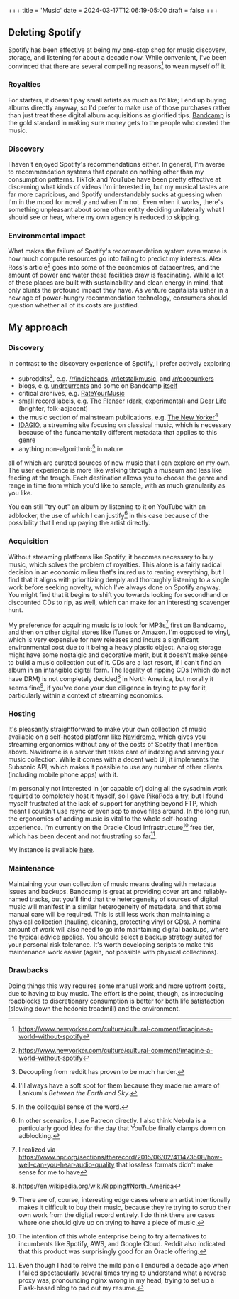 +++
title = 'Music'
date = 2024-03-17T12:06:19-05:00
draft = false
+++
## Deleting Spotify

Spotify has been effective at being my one-stop shop for music discovery, storage, and listening for about a decade now. While convenient, I've been convinced that there are several compelling reasons[^1] to wean myself off it.

### Royalties 
For starters, it doesn't pay small artists as much as I'd like; I end up buying albums directly anyway, so I'd prefer to make use of those purchases rather than just treat these digital album acquisitions as glorified tips. [Bandcamp](https://bandcamp.com/) is the gold standard in making sure money gets to the people who created the music.

### Discovery
I haven't enjoyed Spotify's recommendations either. In general, I'm averse to recommendation systems that operate on nothing other than my consumption patterns. TikTok and YouTube have been pretty effective at discerning what kinds of videos I'm interested in, but my musical tastes are far more capricious, and Spotify understandably sucks at guessing when I'm in the mood for novelty and when I'm not. Even when it works, there's something unpleasant about some other entity deciding unilaterally what I should see or hear, where my own agency is reduced to skipping. 

### Environmental impact
What makes the failure of Spotify's recommendation system even worse is how much compute resources go into failing to predict my interests. Alex Ross's article[^1] goes into some of the economics of datacentres, and the amount of power and water these facilities draw is fascinating. While a lot of these places are built with sustainability and clean energy in mind, that only blunts the profound impact they have. As venture capitalists usher in a new age of power-hungry recommendation technology, consumers should question whether all of its costs are justified.

## My approach

### Discovery
In contrast to the discovery experience of Spotify, I prefer actively exploring
* subreddits[^2], e.g. [/r/indieheads](https://www.reddit.com/r/indieheads/), [/r/letstalkmusic](https://www.reddit.com/r/letstalkmusic/), and [/r/poppunkers](https://www.reddit.com/r/poppunkers/)
* blogs, e.g. [undrcurrents](https://undrcurrents.com/) and some on Bandcamp [itself](https://daily.bandcamp.com/album-of-the-day)
* critical archives, e.g. [RateYourMusic](https://rateyourmusic.com/)
* small record labels, e.g. [The Flenser](https://nowflensing.com/) (dark, experimental) and [Dear Life](https://www.dearliferecs.com/) (brighter, folk-adjacent)
* the music section of mainstream publications, e.g. [The New Yorker](https://www.newyorker.com/culture)[^3]
* [IDAGIO](https://app.idagio.com/discover), a streaming site focusing on classical music, which is necessary because of the fundamentally different metadata that applies to this genre
* anything non-algorithmic[^4] in nature

all of which are curated sources of new music that I can explore on my own. The user experience is more like walking through a museum and less like feeding at the trough. Each destination allows you to choose the genre and range in time from which you'd like to sample, with as much granularity as you like.

You can still "try out" an album by listening to it on YouTube with an adblocker, the use of which I can justify[^5] in this case because of the possibility that I end up paying the artist directly.

### Acquisition
Without streaming platforms like Spotify, it becomes necessary to buy music, which solves the problem of royalties. This alone is a fairly radical decision in an economic milieu that's inured us to renting everything, but I find that it aligns with prioritizing deeply and thoroughly listening to a single work before seeking novelty, which I've always done on Spotify anyway. You might find that it begins to shift you towards looking for secondhand or discounted CDs to rip, as well, which can make for an interesting scavenger hunt. 

My preference for acquiring music is to look for MP3s[^6] first on Bandcamp, and then on other digital stores like iTunes or Amazon. I'm opposed to vinyl, which is very expensive for new releases and incurs a significant environmental cost due to it being a heavy plastic object. Analog storage might have some nostalgic and decorative merit, but it doesn't make sense to build a music collection out of it. CDs are a last resort, if I can't find an album in an intangible digital form. The legality of ripping CDs (which do not have DRM) is not completely decided[^7] in North America, but morally it seems fine[^8], if you've done your due diligence in trying to pay for it, particularly within a context of streaming economics.

### Hosting
It's pleasantly straightforward to make your own collection of music available on a self-hosted platform like [Navidrome](https://www.navidrome.org/), which gives you streaming ergonomics without any of the costs of Spotify that I mention above. Navidrome is a server that takes care of indexing and serving your music collection. While it comes with a decent web UI, it implements the Subsonic API, which makes it possible to use any number of other clients (including mobile phone apps) with it.

I'm personally not interested in (or capable of) doing all the sysadmin work required to completely host it myself, so I gave [PikaPods](https://www.pikapods.com/) a try, but I found myself frustrated at the lack of support for anything beyond FTP, which meant I couldn't use rsync or even scp to move files around. In the long run, the ergonomics of adding music is vital to the whole self-hosting experience. I'm currently on the Oracle Cloud Infrastructure[^9] free tier, which has been decent and not frustrating so far[^10].

My instance is available [here](https://navidrome.yeetfield.com).

### Maintenance
Maintaining your own collection of music means dealing with metadata issues and backups. Bandcamp is great at providing cover art and reliably-named tracks, but you'll find that the heterogeneity of sources of digital music will manifest in a similar heterogeneity of metadata, and that some manual care will be required. This is still less work than maintaining a physical collection (hauling, cleaning, protecting vinyl or CDs). A nominal amount of work will also need to go into maintaining digital backups, where the typical advice applies. You should select a backup strategy suited for your personal risk tolerance. It's worth developing scripts to make this maintenance work easier (again, not possible with physical collections).

### Drawbacks
Doing things this way requires some manual work and more upfront costs, due to having to buy music. The effort is the point, though, as introducing roadblocks to discretionary consumption is better for both life satisfaction (slowing down the hedonic treadmill) and the environment.

[^1]: https://www.newyorker.com/culture/cultural-comment/imagine-a-world-without-spotify
[^2]: Decoupling from reddit has proven to be much harder.
[^3]: I'll always have a soft spot for them because they made me aware of Lankum's *Between the Earth and Sky*.
[^4]: In the colloquial sense of the word.
[^5]: In other scenarios, I use Patreon directly. I also think Nebula is a particularly good idea for the day that YouTube finally clamps down on adblocking.
[^6]: I realized via https://www.npr.org/sections/therecord/2015/06/02/411473508/how-well-can-you-hear-audio-quality that lossless formats didn't make sense for me to have
[^7]: https://en.wikipedia.org/wiki/Ripping#North_America
[^8]: There are of, course, interesting edge cases where an artist intentionally makes it difficult to buy their music, because they're trying to scrub their own work from the digital record entirely. I do think there are cases where one should give up on trying to have a piece of music.
[^9]: The intention of this whole enterprise being to try alternatives to incumbents like Spotify, AWS, and Google Cloud. Reddit also indicated that this product was surprisingly good for an Oracle offering.
[^10]: Even though I had to relive the mild panic I endured a decade ago when I failed spectacularly several times trying to understand what a reverse proxy was, pronouncing nginx wrong in my head, trying to set up a Flask-based blog to pad out my resume. 
